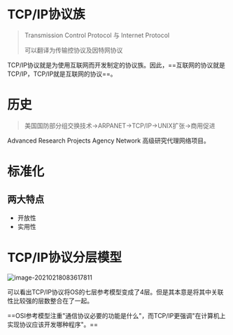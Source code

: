 # TCP/IP协议族

> Transmission Control Protocol 与 Internet Protocol
>
> 可以翻译为传输控协议及因特网协议

TCP/IP协议就是为使用互联网而开发制定的协议族。因此，==互联网的协议就是TCP/IP，TCP/IP就是互联网的协议==。

# 历史

> 美国国防部分组交换技术->ARPANET->TCP/IP->UNIX扩张->商用促进

Advanced Research Projects Agency Network 高级研究代理网络项目。

# 标准化

## 两大特点

* 开放性
* 实用性

# TCP/IP协议分层模型

![image-20210218083617811](C:\Users\31787\AppData\Roaming\Typora\typora-user-images\image-20210218083617811.png)

可以看出TCP/IP协议将OS的七层参考模型变成了4层。但是其本意是将其中关联性比较强的层数整合在了一起。

==OSI参考模型注重"通信协议必要的功能是什么"，而TCP/IP更强调"在计算机上实现协议应该开发哪种程序"。==